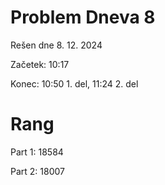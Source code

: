 # Problem Dneva 8

Rešen dne 8. 12. 2024

Začetek: 10:17

Konec: 10:50 1. del, 11:24 2. del 

# Rang

Part 1: 18584

Part 2: 18007